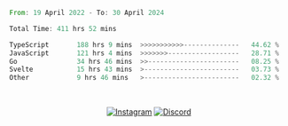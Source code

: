 <!--START_SECTION:waka-->

```rust
From: 19 April 2022 - To: 30 April 2024

Total Time: 411 hrs 52 mins

TypeScript       188 hrs 9 mins  >>>>>>>>>>>--------------   44.62 %
JavaScript       121 hrs 4 mins  >>>>>>>------------------   28.71 %
Go               34 hrs 46 mins  >>-----------------------   08.25 %
Svelte           15 hrs 43 mins  >------------------------   03.73 %
Other            9 hrs 46 mins   >------------------------   02.32 %
```

<!--END_SECTION:waka-->


<!-- &nbsp;<div align="center">
  [![Spotify](https://supakorn-spotify.vercel.app/api/spotify?background_color=0d1117&border_color=ffffff)](https://open.spotify.com/user/314ljfgc3h2e3vrqtbm3tq35t5zq?si=f93b8de147494e3a)  
</div>
-->

&nbsp;<div align="center">
  [![Instagram](https://img.shields.io/badge/Instagram-E4405F?style=for-the-badge&logo=instagram&logoColor=white)](https://www.instagram.com/supakornigm/)
  [![Discord](https://img.shields.io/badge/Discord-7289DA?style=for-the-badge&logo=discord&logoColor=white)](https://discord.com/users/977487166609457172)
</div>


